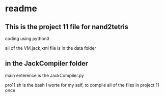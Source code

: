 # readme
## This is the project 11 file for nand2tetris

coding using python3

all of the VM,jack,xml file is in the data folder

## in the JackCompiler folder
main enterence is the JackCompiler.py

pro11.sh is the bash I worte for my self, to compile all of the files in project 11 once